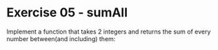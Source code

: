 # Exercise 05 - sumAll
Implement a function that takes 2 integers and returns the sum of every number between(and including) them:


